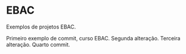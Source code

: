 # EBAC
Exemplos de projetos EBAC.

Primeiro exemplo de commit, curso EBAC. 
Segunda alteração.
Terceira alteração.
Quarto commit.
